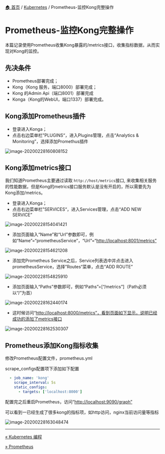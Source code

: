 [🏠 首页](../_index.md) / [Kubernetes](_index.md) / Prometheus-监控Kong完整操作

# Prometheus-监控Kong完整操作

本篇记录使用Prometheus收集Kong暴露的/metrics接口，收集指标数据，从而实现对Kong的监控。

## 先决条件

- Prometheus部署完成；
- Kong（Kong 服务，端口8000）部署完成；
- Kong 的Admin Api（端口8001）部署完成
- Konga（Kong的WebUI，端口1337）部署完成。

## Kong添加Prometheus插件

- 登录进入Konga；
- 点击右边菜单栏”PLUGINS“，进入Plugins管理，点击“Analytics & Monitoring”，选择添加Promethus插件

![image-20200228160808152](https://images.poneding.com/2025/03/202503111816758.png)

## Kong添加metrics接口

我们知道Prometheus主要通过读取 `http://host/metrics`接口, 来收集相关服务的性能数据，但是Kong的metrics接口服务默认是没有开启的，所以需要先为Kong添加/metrics。

- 登录进入Konga；
- 点击右边菜单栏”SERVICES“，进入Services管理，点击“ADD NEW SERVICE”

![image-20200228154041421](https://images.poneding.com/2025/03/202503112119854.png)

- 添加页面输入“Name”和“Url”参数即可，例如“Name”=“prometheusService”，“Url”=“<http://localhost:8001/metrics”>

![image-20200228154621208](https://images.poneding.com/2025/03/202503111816871.png)

- 添加完Prometheus Service之后，Service列表选中并点击进入prometheusService，选择”Routes“菜单，点击“ADD ROUTE”

![image-20200228154825910](https://images.poneding.com/2025/03/202503111816628.png)

- 添加页面输入“Paths”参数即可，例如“Paths”=[“/metrics”]（Path必须以“/”为首）

![image-20200228162440174](https://images.poneding.com/2025/03/202503111817351.png)

- 这时候访问“<http://localhost:8000/metrics”，看到页面如下显示，说明已经成功的添加了metrics接口>

![image-20200228162530307](https://images.poneding.com/2025/03/202503111816467.png)

## Prometheus添加Kong指标收集

修改Prometheus配置文件，prometheus.yml

scrape_configs配置项下添加如下配置

```yaml
  - job_name: 'kong'
    scrape_interval: 5s
    static_configs:
      - targets: ['localhost:8000']
```

配置完之后重启Prometheus，访问“<http://localhost:9090/graph”>

可以看到一已经生成了很多kong的指标项，如http访问，nginx当前访问量等指标

![image-20200228163048474](https://images.poneding.com/2025/03/202503111817529.png)

---
[« Kubernetes 编程](prgramming-kubernetes.md)

[» Prometheus](prometheus.md)
